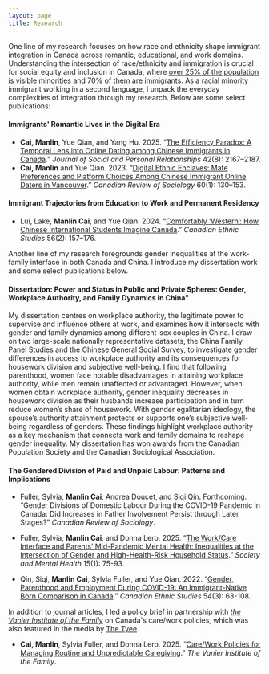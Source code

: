 ```yaml
---
layout: page
title: Research 
---
```


One line of my research focuses on how race and ethnicity shape immigrant integration in Canada across romantic, educational, and work domains. Understanding the intersection of race/ethnicity and immigration is crucial for social equity and inclusion in Canada, where [over 25% of the population is visible minorities](https://www150.statcan.gc.ca/n1/daily-quotidien/221026/dq221026b-eng.htm) and [70% of them are immigrants](https://www150.statcan.gc.ca/n1/pub/12-581-x/2023001/sec2-eng.htm). As a racial minority immigrant working in a second language, I unpack the everyday complexities of integration through my research. Below are some select publications:


<h4>Immigrants' Romantic Lives in the Digital Era</h4>
<ul>
  <li><strong>Cai, Manlin</strong>, Yue Qian, and Yang Hu. 2025. “<a href="https://doi.org/10.1177/02654075251339257">The Efficiency Paradox: A Temporal Lens into Online Dating among Chinese Immigrants in Canada</a>.” <em>Journal of Social and Personal Relationships</em> 42(8): 2167–2187.</li>
  <li><strong>Cai, Manlin</strong> and Yue Qian. 2023. “<a href="https://doi.org/10.1111/cars.12414">Digital Ethnic Enclaves: Mate Preferences and Platform Choices Among Chinese Immigrant Online Daters in Vancouver</a>.” <em>Canadian Review of Sociology</em> 60(1): 130–153.</li>
</ul>

<h4>Immigrant Trajectories from Education to Work and Permanent Residency</h4>
<ul>
  <li>Lui, Lake, <strong>Manlin Cai</strong>, and Yue Qian. 2024. “<a href="https://muse.jhu.edu/article/934427">Comfortably ‘Western’: How Chinese International Students Imagine Canada</a>.” <em>Canadian Ethnic Studies</em> 56(2): 157–176.</li>
</ul>

<p>Another line of my research foregrounds gender inequalities at the work-family interface in both Canada and China. I introduce my dissertation work and some select publications below.</p>


#### Dissertation: Power and Status in Public and Private Spheres: Gender, Workplace Authority, and Family Dynamics in China"

My dissertation centres on workplace authority, the legitimate power to supervise and influence others at work, and examines how it intersects with gender and family dynamics among different-sex couples in China. I draw on two large-scale nationally representative datasets, the China Family Panel Studies and the Chinese General Social Survey, to investigate gender differences in access to workplace authority and its consequences for housework division and subjective well-being. I find that following parenthood, women face notable disadvantages in attaining workplace authority, while men remain unaffected or advantaged. However, when women obtain workplace authority, gender inequality decreases in housework division as their husbands increase participation and in turn reduce women’s share of housework. With gender egalitarian ideology, the spouse’s authority attainment protects or supports one’s subjective well-being regardless of genders. These findings highlight workplace authority as a key mechanism that connects work and family domains to reshape gender inequality. My dissertation has won awards from the Canadian Population Society and the Canadian Sociological Association. 

#### The Gendered Division of Paid and Unpaid Labour: Patterns and Implications

- Fuller, Sylvia, **Manlin Cai**, Andrea Doucet, and Siqi Qin. Forthcoming. “Gender Divisions of Domestic Labour During the COVID-19 Pandemic in Canada: Did Increases in Father Involvement Persist through Later Stages?” *Canadian Review of Sociology*.

- Fuller, Sylvia, **Manlin Cai**, and Donna Lero. 2025. “[The Work/Care Interface and Parents’ Mid-Pandemic Mental Health: Inequalities at the Intersection of Gender and High-Health-Risk Household Status](https://doi.org/10.1177/21568693231223549).” *Society and Mental Health* 15(1): 75-93.

- Qin, Siqi, **Manlin Cai**, Sylvia Fuller, and Yue Qian. 2022. “[Gender, Parenthood and Employment During COVID-19: An Immigrant-Native Born Comparison in Canada](https://doi.org/10.1353/ces.2022.0025).” *Canadian Ethnic Studies* 54(3): 63-108.

In addition to  journal articles, I led a policy brief in partnership with [*the Vanier Institute of the Family*](https://vanierinstitute.ca/) on Canada's care/work policies, which was also featured in the media by [The Tyee](https://thetyee.ca/News/2025/08/04/How-Can-Canada-Better-Support-Working-Parents/).

- **Cai, Manlin**, Sylvia Fuller, and Donna Lero. 2025. “[Care/Work Policies for Managing Routine and Unpredictable Caregiving](https://vanierinstitute.ca/resource/policy-brief-care-work-policies-for-managing-routine-and-unpredictable-caregiving/).” *The Vanier Institute of the Family*.

